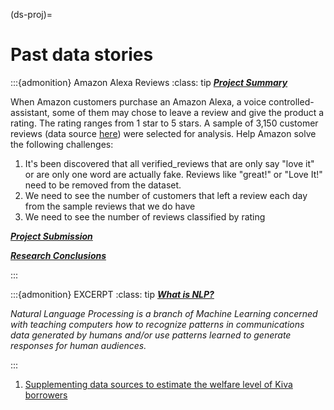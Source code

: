 (ds-proj)=
# Past data stories

:::{admonition} Amazon Alexa Reviews
:class: tip
<u>_**Project Summary**_</u>

When Amazon customers purchase an Amazon Alexa, a voice controlled-assistant,
some of them may chose to leave a review and give the product a rating. The rating ranges from 1 star
to 5 stars. A sample of 3,150 customer reviews
(data source [here](https://go.aws/2WkOfZp)) were selected for analysis.
Help Amazon solve the following challenges:
1. It's been discovered that all verified_reviews that are only say "love it" or are only one word are actually fake. Reviews like "great!" or "Love It!" need to be removed from the dataset.
2. We need to see the number of customers that left a review each day from the sample reviews that we do have
3. We need to see the number of reviews classified by rating

<u>_**Project Submission**_</u>


<u>_**Research Conclusions**_</u>

:::




:::{admonition} EXCERPT
:class: tip
<u>_**What is NLP?**_</u>

*Natural Language Processing is a branch of Machine Learning concerned with teaching computers how to recognize patterns
in communications data generated by humans and/or use patterns learned to generate responses for human audiences.*

:::




1. [Supplementing data sources to estimate the welfare level of Kiva borrowers](kiva.ipynb)
